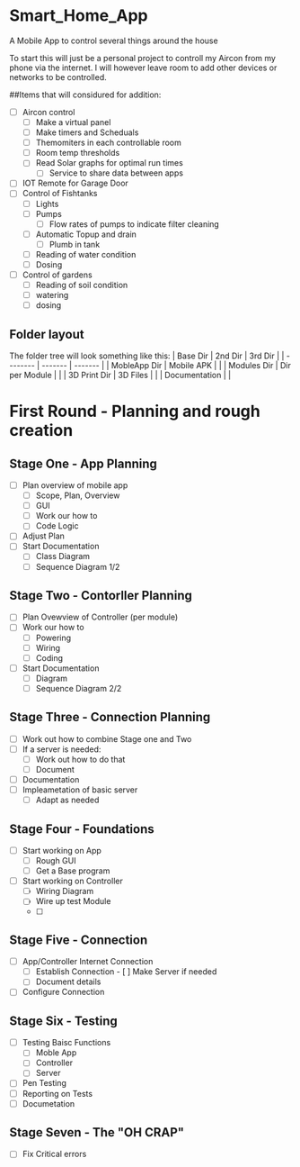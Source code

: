 # Smart_Home_App
A Mobile App to control several things around the house

To start this will just be a personal project to controll my Aircon from my phone via the internet.
I will however leave room to add other devices or networks to be controlled.


##Items that will considured for addition:

- [ ] Aircon control
	- [ ] Make a virtual panel
	- [ ] Make timers and Scheduals
	- [ ] Themomiters in each controllable room
	- [ ] Room temp thresholds
	- [ ] Read Solar graphs for optimal run times
		- [ ] Service to share data between apps
- [ ] IOT Remote for Garage Door
- [ ] Control of Fishtanks
	- [ ] Lights
	- [ ] Pumps
		- [ ]  Flow rates of pumps to indicate filter cleaning
	- [ ] Automatic Topup and drain
		- [ ] Plumb in tank
	- [ ] Reading of water condition
	- [ ] Dosing
- [ ] Control of gardens
	- [ ] Reading of soil condition
	- [ ] watering
	- [ ] dosing

## Folder layout
The folder tree will look something like this:
| Base Dir | 2nd Dir | 3rd Dir |
| -------- | ------- | ------- |
| MobleApp Dir | Mobile APK | |
| Modules Dir | Dir per Module | |
| 3D Print Dir | 3D Files | |
| Documentation | |


# First Round - Planning and rough creation

## Stage One - App Planning
- [ ] Plan overview of mobile app
	- [ ] Scope, Plan, Overview
	- [ ] GUI
	- [ ] Work our how to
	- [ ] Code Logic
- [ ] Adjust Plan
- [ ] Start Documentation
	- [ ] Class Diagram
	- [ ] Sequence Diagram 1/2

## Stage Two - Contorller Planning
- [ ] Plan Ovewview of Controller (per module)
- [ ] Work our how to
	- [ ] Powering
	- [ ] Wiring
	- [ ] Coding
- [ ] Start Documentation
	- [ ] Diagram
	- [ ] Sequence Diagram 2/2

## Stage Three - Connection Planning
- [ ] Work out how to combine Stage one and Two
- [ ] If a server is needed:
	- [ ] Work out how to do that
	- [ ] Document
- [ ] Documentation
- [ ] Impleametation of basic server
	- [ ] Adapt as needed

## Stage Four - Foundations
- [ ] Start working on App
	- [ ] Rough GUI
	- [ ] Get a Base program
- [ ] Start working on Controller
	- [ ]  Wiring Diagram
	- [ ]  Wire up test Module
	- [ ] 

## Stage Five - Connection
- [ ] App/Controller Internet Connection
	- [ ] Establish Connection
			- [ ] Make Server if needed
	- [ ] Document details
- [ ] Configure Connection

## Stage Six - Testing
- [ ] Testing Baisc Functions
	- [ ]  Moble App
	- [ ]  Controller
	- [ ]  Server
- [ ] Pen Testing
- [ ] Reporting on Tests
- [ ] Documetation

## Stage Seven - The "OH CRAP"
- [ ] Fix Critical errors





